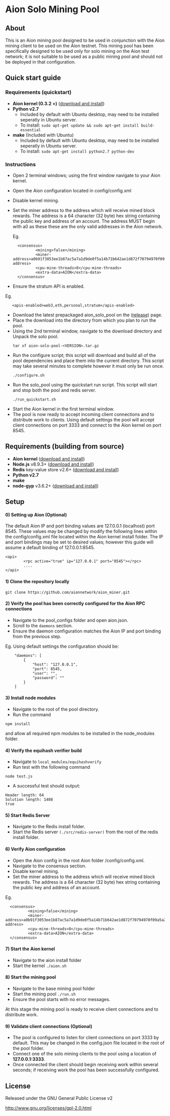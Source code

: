 # Aion Solo Mining Pool

## About

This is an Aion mining pool designed to be used in conjunction with the Aion mining client to be used on the Aion testnet. This mining pool has been specifically designed to be used only for solo mining on the Aion test network; it is not suitable to be used as a public mining pool and should not be deployed in that configuration.

## Quick start guide 

### Requirements (quickstart)
- **Aion kernel (0.3.2 +)** ([download and install](https://github.com/aionnetwork/aion))
- **Python v2.7**
  - Included by default with Ubuntu desktop, may need to be installed seperatly in Ubuntu server. 
  - To install: ```sudo apt-get update && sudo apt-get install build-essential```
- **make** (Included with Ubuntu)
  - Included by default with Ubuntu desktop, may need to be installed seperatly in Ubuntu server. 
  - To install: ```sudo apt-get install python2.7 python-dev```

### Instructions

- Open 2 terminal windows; using the first window navigate to your Aion kernel.
- Open the Aion configuration located in config/config.xml
- Disable kernel mining.
- Set the miner address to the address which will receive mined block rewards. The address is a 64 character (32 byte) hex string containing the public key and address of an account. The address MUST begin with a0 as these these are the only valid addresses in the Aion network. 

  Eg.
  ```
    <consensus>
            <mining>false</mining>
            <miner-address>a0b91f3053ee1b87ac5a7a1d9de0f5a14b71b642ae1d872f70794970f09a5a2</miner-address>
            <cpu-mine-threads>8</cpu-mine-threads>
            <extra-data>AION</extra-data>
    </consensus>
  ```
  
- Ensure the stratum API is enabled.

Eg. 

```
   <apis-enabled>web3,eth,personal,stratum</apis-enabled>
```


- Download the latest prepackaged aion_solo_pool on the ([release](https://github.com/aionnetwork/aion_miner/releases)) page.
- Place the download into the directory from which you plan to run the pool.
- Using the 2nd terminal window, navigate to the download directory and Unpack the solo pool.
  ```
  tar xf aion-solo-pool-<VERSION>.tar.gz
  ```
- Run the configure script; this script will download and build all of the pool dependencies and place them into the current directory. This script may take several minutes to complete however it must only be run once. 
  ```
  ./configure.sh
  ```
- Run the solo_pool using the quickstart run script. This script will start and stop both the pool and redis server. 
  ```
  ./run_quickstart.sh
  ```
- Start the Aion kernel in the first terminal window. 
- The pool is now ready to accept incoming client connections and to distribute work to clients. Using default settings the pool will accept client connections on port 3333 and connect to the Aion kernel on port 8545. 

## Requirements (building from source)
* **Aion kernel** ([download and install](https://github.com/aionnetwork/aion))
* **Node.js** v8.9.3+ ([download and install](https://nodejs.org/en/download/))
* **Redis** key-value store v2.6+ ([download and install](http://redis.io/topics/quickstart))
* **Python v2.7**
* **make**
* **node-gyp** v3.6.2+ ([download and install](https://github.com/nodejs/node-gyp))

## Setup

#### 0) Setting up Aion (Optional)

The default Aion IP and port binding values are 127.0.0.1 (localhost) port 8545. These values may be changed by modify the following lines within the config/config.xml file located within the Aion kernel install folder. The IP and port bindings may be set to desired values; however this guide will assume a default binding of 127.0.0.1:8545.

```
<api>
        <rpc active="true" ip="127.0.0.1" port="8545"></rpc>
        ....
</api>
```

#### 1) Clone the repository locally

```git clone https://github.com/aionnetwork/aion_miner.git```

#### 2) Verify the pool has been correctly configured for the Aion RPC connections
- Navigate to the pool_configs folder and open aion.json.
- Scroll to the ```daemons``` section.
- Ensure the daemon configuration matches the Aion IP and port binding from the previous step. 

Eg. Using default settings the configuration should be:

```
    "daemons": [
        {
            "host": "127.0.0.1",
            "port": 8545,
            "user": "",
            "password": ""
        }
    ]
```

#### 3) Install node modules

- Navigate to the root of the pool directory.
- Run the command 
```
npm install
``` 
and allow all required npm modules to be installed in the node_modules folder.

#### 4) Verify the equihash verifier build

- Navigate to ```local_modules/equihashverify```
- Run test with the following command 
```
node test.js
```
- A successful test should output: 
```
Header length: 64
Solution length: 1408
true
```

#### 5) Start Redis Server

- Navigate to the Redis install folder.
- Start the Redis server ```(./src/redis-server)``` from the root of the redis install folder. 

#### 6) Verify Aion configuration
- Open the Aion config in the root Aion folder /config/config.xml.
- Navigate to the consensus section.
- Disable kernel mining.
- Set the miner address to the address which will receive mined block rewards. The address is a 64 character (32 byte) hex string containing the public key and address of an account. 

Eg.

  ```
    <consensus>
            <mining>false</mining>
            <miner-address>a0b91f3053ee1b87ac5a7a1d9de0f5a14b71b642ae1d872f70794970f09a5a2</miner-address>
            <cpu-mine-threads>8</cpu-mine-threads>
            <extra-data>AION</extra-data>
    </consensus>
  ```

#### 7) Start the Aion kernel

- Navigate to the aion install folder
- Start the kernel ```./aion.sh```

#### 8) Start the mining pool

- Navigate to the base mining pool folder
- Start the mining pool ```./run.sh```
- Ensure the pool starts with no error messages.

At this stage the mining pool is ready to receive client connections and to distribute work. 

#### 9) Validate client connections (Optional)

- The pool is configured to listen for client connections on port 3333 by default. This may be changed in the config.json file located in the root of the pool folder. 
- Connect one of the solo mining clients to the pool using a location of **127.0.0.1:3333**. 
- Once connected the client should begin receiving work within several seconds; if receiving work the pool has been successfully configured. 

License
-------
Released under the GNU General Public License v2

http://www.gnu.org/licenses/gpl-2.0.html
